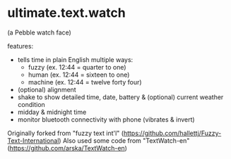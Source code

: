 ultimate.text.watch
===================
(a Pebble watch face)

features:
- tells time in plain English multiple ways:
  + fuzzy (ex. 12:44 = quarter to one)
  + human (ex. 12:44 = sixteen to one)
  + machine (ex. 12:44 = twelve forty four)
- (optional) alignment
- shake to show detailed time, date, battery & (optional) current weather condition
- midday & midnight time
- monitor bluetooth connectivity with phone (vibrates & invert)

Originally forked from "fuzzy text int'l" (https://github.com/hallettj/Fuzzy-Text-International)
Also used some code from "TextWatch-en" (https://github.com/arska/TextWatch-en)
